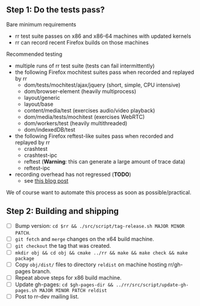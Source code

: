 ## Step 1: Do the tests pass?

Bare minimum requirements

* rr test suite passes on x86 and x86-64 machines with updated kernels
* rr can record recent Firefox builds on those machines

Recommended testing

* multiple runs of rr test suite (tests can fail intermittently)
* the following Firefox mochitest suites pass when recorded and replayed by rr
    * dom/tests/mochitest/ajax/jquery (short, simple, CPU intensive)
    * dom/browser-element (heavily multiprocess)
    * layout/generic
    * layout/base
    * content/media/test (exercises audio/video playback)
    * dom/media/tests/mochitest (exercises WebRTC)
    * dom/workers/test (heavily multithreaded)
    * dom/indexedDB/test
* the following Firefox reftest-like suites pass when recorded and replayed by rr
    * crashtest
    * crashtest-ipc
    * reftest (**Warning**: this can generate a large amount of trace data)
    * reftest-ipc
* recording overhead has not regressed (**TODO**)
    * see [this blog post](http://robert.ocallahan.org/2014/03/introducing-rr.html)

We of course want to automate this process as soon as possible/practical.

## Step 2: Building and shipping

- [ ] Bump version: `cd $rr && ./src/script/tag-release.sh MAJOR MINOR PATCH`.
- [ ] `git fetch` and `merge` changes on the x64 build machine.
- [ ] `git checkout` the tag that was created.
- [ ] `mkdir obj && cd obj && cmake ../rr && make && make check && make package`
- [ ] Copy `obj/dist/` files to directory `reldist` on machine hosting rr/gh-pages branch.
- [ ] Repeat above steps for x86 build machine.
- [ ] Update gh-pages: `cd $gh-pages-dir && ../rr/src/script/update-gh-pages.sh MAJOR MINOR PATCH reldist`
- [ ] Post to rr-dev mailing list.